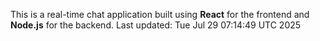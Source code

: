 This is a real-time chat application built using **React** for the frontend and **Node.js** for the backend.
Last updated: Tue Jul 29 07:14:49 UTC 2025
